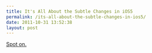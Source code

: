 ```yaml
---
title: It's All About the Subtle Changes in iOS5
permalink: /its-all-about-the-subtle-changes-in-ios5/
date: 2011-10-31 13:52:38
layout: post
---
```


[Spot on.](http://stam-design-stam.blogspot.com/2011-10-ios-5.html)